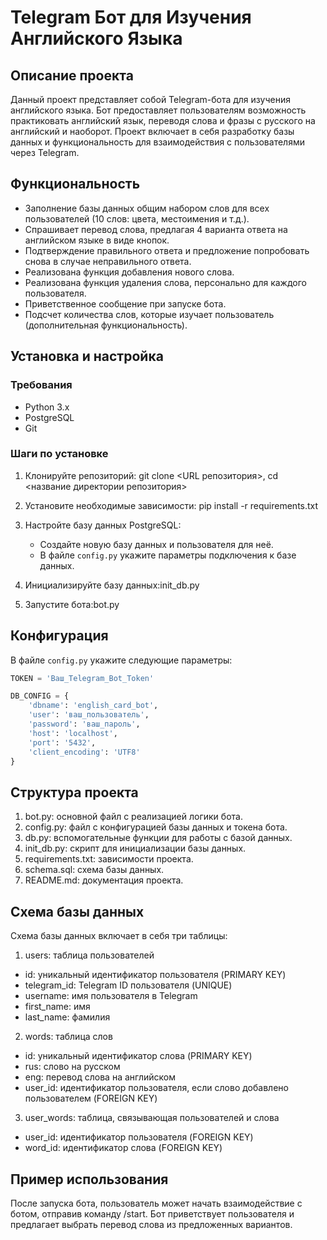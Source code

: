 # Telegram Бот для Изучения Английского Языка

## Описание проекта

Данный проект представляет собой Telegram-бота для изучения английского языка. Бот предоставляет пользователям возможность практиковать английский язык, переводя слова и фразы с русского на английский и наоборот. Проект включает в себя разработку базы данных и функциональность для взаимодействия с пользователями через Telegram.

## Функциональность

- Заполнение базы данных общим набором слов для всех пользователей (10 слов: цвета, местоимения и т.д.).
- Спрашивает перевод слова, предлагая 4 варианта ответа на английском языке в виде кнопок.
- Подтверждение правильного ответа и предложение попробовать снова в случае неправильного ответа.
- Реализована функция добавления нового слова.
- Реализована функция удаления слова, персонально для каждого пользователя.
- Приветственное сообщение при запуске бота.
- Подсчет количества слов, которые изучает пользователь (дополнительная функциональность).

## Установка и настройка

### Требования

- Python 3.x
- PostgreSQL
- Git

### Шаги по установке

1. Клонируйте репозиторий: git clone <URL репозитория>, cd <название директории репозитория>
 
2. Установите необходимые зависимости: pip install -r requirements.txt

3. Настройте базу данных PostgreSQL:
    - Создайте новую базу данных и пользователя для неё.
    - В файле `config.py` укажите параметры подключения к базе данных.

4. Инициализируйте базу данных:init_db.py

5. Запустите бота:bot.py
 
## Конфигурация

В файле `config.py` укажите следующие параметры:

```python
TOKEN = 'Ваш_Telegram_Bot_Token'

DB_CONFIG = {
    'dbname': 'english_card_bot',
    'user': 'ваш_пользователь',
    'password': 'ваш_пароль',
    'host': 'localhost',
    'port': '5432',
    'client_encoding': 'UTF8'
}
```

## Структура проекта
1. bot.py: основной файл с реализацией логики бота.
2. config.py: файл с конфигурацией базы данных и токена бота.
3. db.py: вспомогательные функции для работы с базой данных.
4. init_db.py: скрипт для инициализации базы данных.
5. requirements.txt: зависимости проекта.
6. schema.sql: схема базы данных. 
7. README.md: документация проекта.


## Схема базы данных
Схема базы данных включает в себя три таблицы:

1. users: таблица пользователей
* id: уникальный идентификатор пользователя (PRIMARY KEY)
* telegram_id: Telegram ID пользователя (UNIQUE)
* username: имя пользователя в Telegram
* first_name: имя
* last_name: фамилия

2. words: таблица слов
* id: уникальный идентификатор слова (PRIMARY KEY)
* rus: слово на русском
* eng: перевод слова на английском
* user_id: идентификатор пользователя, если слово добавлено пользователем (FOREIGN KEY)

3. user_words: таблица, связывающая пользователей и слова
* user_id: идентификатор пользователя (FOREIGN KEY)
* word_id: идентификатор слова (FOREIGN KEY)

## Пример использования
После запуска бота, пользователь может начать взаимодействие с ботом, отправив команду /start. Бот приветствует пользователя и предлагает выбрать перевод слова из предложенных вариантов.


